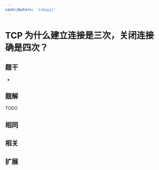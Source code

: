 ```yaml
---
contributors: 'isboyjc'
---
```


# TCP 为什么建立连接是三次，关闭连接确是四次？


## 题干

- 



## 题解

<!-- ::: details 点我查看题解 -->

  TODO

<!-- ::: -->



## 相同


## 相关


## 扩展

